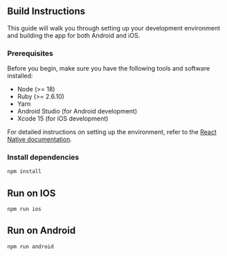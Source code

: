 

## Build Instructions

This guide will walk you through setting up your development environment and building the app for both Android and iOS.

### Prerequisites

Before you begin, make sure you have the following tools and software installed:

- Node (>= 18)
- Ruby (>= 2.6.10)
- Yarn
- Android Studio (for Android development)
- Xcode 15 (for iOS development)

For detailed instructions on setting up the environment, refer to the [React Native documentation](https://reactnative.dev/docs/set-up-your-environment).

### Install dependencies

```sh
npm install
```

## Run on IOS

```sh
npm run ios
```

## Run on Android

```sh
npm run android
```
